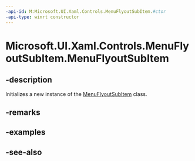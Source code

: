 ```yaml
---
-api-id: M:Microsoft.UI.Xaml.Controls.MenuFlyoutSubItem.#ctor
-api-type: winrt constructor
---
```


<!-- Method syntax
public MenuFlyoutSubItem()
-->

# Microsoft.UI.Xaml.Controls.MenuFlyoutSubItem.MenuFlyoutSubItem

## -description
Initializes a new instance of the [MenuFlyoutSubItem](menuflyoutsubitem.md) class.

## -remarks

## -examples

## -see-also
